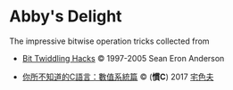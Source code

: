 # Abby's Delight
The impressive bitwise operation tricks collected from
* [Bit Twiddling Hacks](https://graphics.stanford.edu/~seander/bithacks.html) &copy; 1997-2005 Sean Eron Anderson

* [你所不知道的C語言：數值系統篇](https://hackmd.io/OwTgTArALMCmBsBaKtzIMwCN2IIaYGMATREWCAqAM1k1zDFyA===#) &copy; (**慣C**) 2017 [宅色夫](http://wiki.csie.ncku.edu.tw/User/jserv)

